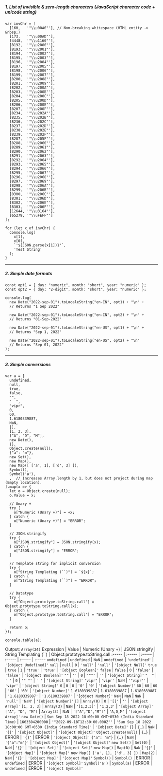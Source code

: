 ##### 1. List of invisible & zero-length characters (JavaScript character code + unicode string)
```JS
var invChr = [
  [160,   '"\\u00A0"'], // Non-breaking whitespace (HTML entity -> &nbsp;)
  [173,   '"\\u00AD"'],
  [4448,  '"\\u1160"'],
  [8192,  '"\\u2000"'],
  [8193,  '"\\u2001"'],
  [8194,  '"\\u2002"'],
  [8195,  '"\\u2003"'],
  [8196,  '"\\u2004"'],
  [8197,  '"\\u2005"'],
  [8198,  '"\\u2006"'],
  [8199,  '"\\u2007"'],
  [8200,  '"\\u2008"'],
  [8201,  '"\\u2009"'],
  [8202,  '"\\u200A"'],
  [8203,  '"\\u200B"'],
  [8204,  '"\\u200C"'],
  [8205,  '"\\u200D"'],
  [8206,  '"\\u200E"'],
  [8207,  '"\\u200F"'],
  [8234,  '"\\u202A"'],
  [8235,  '"\\u202B"'],
  [8236,  '"\\u202C"'],
  [8237,  '"\\u202D"'],
  [8238,  '"\\u202E"'],
  [8239,  '"\\u202F"'],
  [8287,  '"\\u205F"'],
  [8288,  '"\\u2060"'],
  [8289,  '"\\u2061"'],
  [8290,  '"\\u2062"'],
  [8291,  '"\\u2063"'],
  [8292,  '"\\u2064"'],
  [8293,  '"\\u2065"'],
  [8294,  '"\\u2066"'],
  [8295,  '"\\u2067"'],
  [8296,  '"\\u2068"'],
  [8297,  '"\\u2069"'],
  [8298,  '"\\u206A"'],
  [8299,  '"\\u206B"'],
  [8300,  '"\\u206C"'],
  [8301,  '"\\u206D"'],
  [8302,  '"\\u206E"'],
  [8303,  '"\\u206F"'],
  [12644, '"\\u3164"'],
  [65279, '"\\uFEFF"']
];

for (let x of invChr) {
  console.log(
    x[1],
    x[0],
    `'${JSON.parse(x[1])}'`,
    'Test String'
  );
}
```

------

##### 2. Simple date formats
```JS
const opt1 = { day: "numeric", month: "short", year: "numeric" };
const opt2 = { day: "2-digit", month: "short", year: "numeric" };

console.log(
  new Date("2022-sep-01").toLocaleString("en-IN", opt1) + "\n" +
  // Returns "1 Sep 2022"

  new Date("2022-sep-01").toLocaleString("en-IN", opt2) + "\n" +
  // Returns "01-Sep-2022"

  new Date("2022-sep-01").toLocaleString("en-US", opt1) + "\n" +
  // Returns "Sep 1, 2022"

  new Date("2022-sep-01").toLocaleString("en-US", opt2) + "\n"
  // Returns "Sep 01, 2022"
);
```

------

##### 3. Simple conversions
```JS
var a = [
  undefined,
  null,
  true,
  false,
  "",
  "  ",
  "vipr",
  0,
  60,
  1.6180339887,
  NaN,
  [],
  [1, 2, 3],
  ["A", "D", "M"],
  new Date(),
  {},
  Object.create(null),
  {"a": "m"},
  new Set(),
  new Map(),
  new Map([ ['a', 1], ['d', 3] ]),
  Symbol(),
  Symbol('a'),
  ,  // Increases Array.length by 1, but does not project during map (Empty location).
].map(x => {
  let o = Object.create(null);
  o.Value = x;

  // Unary +
  try {
    o["Numeric (Unary +)"] = +x;
  } catch {
    o["Numeric (Unary +)"] = "ERROR";
  }

  // JSON.stringify
  try {
    o["JSON.stringify"] = JSON.stringify(x);
  } catch {
    o["JSON.stringify"] = "ERROR";
  }

  // Template string for implicit conversion
  try {
    o["String Templating (``)"] = `${x}`;
  } catch {
    o["String Templating (``)"] = "ERROR";
  }

  // Datatype
  try {
    o["Object.prototype.toString.call"] = Object.prototype.toString.call(x);
  } catch {
    o["Object.prototype.toString.call"] = "ERROR";
  }

  return o;
});

console.table(a);
```

Output: `Array(24)`
Expression            | Value          | Numeric (Unary +) | JSON.stringify    | String Templating (\`\`)   | Object.prototype.toString.call
:-----                | :-----         | :-----            | :-----            | :-----              | :-----
`undefined`           | `undefined`    | `NaN`             | `undefined`       | `'undefined'`       |   `'[object Undefined]'`
`null`                | `null`         | `0`               | `'null'`          | `'null'`            |   `'[object Null]'`
`true`                | `true`         | `1`               | `'true'`          | `'true'`            |   `'[object Boolean]'`
`false`               | `false`        | `0`               | `'false'`         | `'false'`           |   `'[object Boolean]'`
`""`                  | `''`           | `0`               | `'""'`            | `''`                |   `'[object String]'`
`"  "`                | `' '`          | `0`               | `'" "'`           | `' '`               |   `'[object String]'`
`"vipr"`              | `'vipr'`       | `NaN`             | `'"vipr"'`        | `'vipr'`            |   `'[object String]'`
`0`                   | `0`            | `0`               | `'0'`             | `'0'`               |   `'[object Number]'`
`60`                  | `60`           | `60`              | `'60'`            | `'60'`              |   `'[object Number]'`
`1.6180339887`        | `1.6180339887` | `1.6180339887`    | `'1.6180339887'`  | `'1.6180339887'`    |   `'[object Number]'`
`NaN`                 | `NaN`          | `NaN`             | `'null'`          | `'NaN'`             |   `'[object Number]'`
`[]`                  | `Array(0)`     | `0`               | `'[]'`            | `''`                |   `'[object Array]'`
`[1, 2, 3]`           | `Array(3)`     | `NaN`             | `'[1,2,3]'`       | `'1,2,3'`           |   `'[object Array]'`
`["A", "D", "M"]`     | `Array(3)`     | `NaN`             | `'["A","D","M"]'` | `'A,D,M'`           |   `'[object Array]'`
`new Date()`          | `Sun Sep 18 2022 18:00:00 GMT+0530 (India Standard Time)` | `1663504200000` | `'"2022-09-18T12:30:00.000Z"'` | `'Sun Sep 18 2022 18:00:00 GMT+0530 (India Standard Time)'` | `'[object Date]'`
`{}`                  | `{…}`          | `NaN`             | `'{}'`            | `'[object Object]'` |   `'[object Object]'`
`Object.create(null)` | `{…}`          | ERROR             | `'{}'`            | ERROR               |   `'[object Object]'`
`{"a": "m"}`          | `{…}`          | `NaN`             | `'{"a":"m"}'`     | `'[object Object]'` |   `'[object Object]'`
`new Set()`           | `Set(0)`       | `NaN`             | `'{}'`            | `'[object Set]'`    |   `'[object Set]'`
`new Map()`           | `Map(0)`       | `NaN`             | `'{}'`            | `'[object Map]'`    |   `'[object Map]'`
`new Map([ ['a', 1], ['d', 3] ])` | `Map(2)` | `NaN` | `'{}'` | `'[object Map]'` | `'[object Map]'`
`Symbol()`            | `Symbol()`     | ERROR             | `undefined`       | ERROR               |   `'[object Symbol]'`
`Symbol('a')`         | `Symbol(a)`    | ERROR             | `undefined`       | ERROR               |   `'[object Symbol]'`
